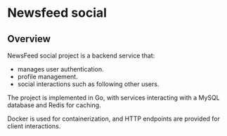 # Newsfeed social

## Overview

NewsFeed social project is a backend service that:

- manages user authentication.
- profile management.
- social interactions such as following other users.

The project is implemented in Go, with services interacting with a MySQL database and Redis for caching.

Docker is used for containerization, and HTTP endpoints are provided for client interactions.

